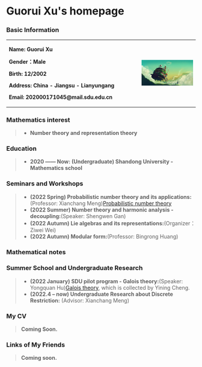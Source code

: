 # Guorui Xu's homepage

### Basic Information

<table border="0">
  <tr>
    <td width="70%">
      <p><b>  Name: Guorui Xu </b></p>
      <p><b>  Gender：Male </b></p>   
      <p><b>Birth: 12/2002 </b></p>
      <p><b>  Address: China - Jiangsu - Lianyungang </b></p>
      <p><b>  Email: 202000171045@mail.sdu.edu.cn </b></p>
    </td>
    <td width="30%">
      <img src="image.jpg" width="100%"> 
    </td>
  </tr>
</table>

### Mathematics interest
> + **Number theory and representation theory**

### Education

> + **2020 —— Now: (Undergraduate) Shandong University - Mathematics school**


### Seminars and Workshops
> + **(2022 Spring) Probabilistic number theory and its applications:**(Professor: Xianchang Meng)[Probabilistic number theory](/Probabilistic_number_theory.pdf)
> + **(2022 Summer) Number theory and harmonic analysis - decoupling:**(Speaker: Shengwen Gan)
> + **(2022 Autumn) Lie algebras and its representations:**(Organizer：Ziwei Wei)
> + **(2022 Autumn) Modular form:**(Professor: Bingrong Huang)

### Mathematical notes

### Summer School and Undergraduate Research
> + **(2022 January) SDU pilot program - Galois theory:**(Speaker: Yongquan Hu)[Galois theory](/Galois_Theory.pdf), which is collected by Yining Cheng.
> + **(2022.4 – now) Undergraduate Research about Discrete Restriction:** (Advisor: Xianchang Meng) 

### My CV
> **Coming Soon.**

### Links of My Friends
> **Coming soon.**

